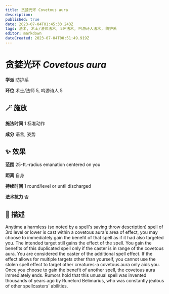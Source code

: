 ```yaml
---
title: 贪婪光环 Covetous aura
description: 
published: true
date: 2023-07-04T01:45:33.243Z
tags: 法术, 术士/法师法术, 5环法术, 吟游诗人法术, 防护系
editor: markdown
dateCreated: 2023-07-04T00:51:49.919Z
---
```


# **贪婪光环** *Covetous aura*

**学派** 防护系 

**环位** 术士/法师 5, 吟游诗人 5

## 🪄 施放

**施法时间** 1 标准动作

**成分** 语言, 姿势

## ✨ 效果  

**范围** 25-ft.-radius emanation centered on you

**距离** 自身  

**持续时间** 1 round/level or until discharged 

**法术抗力** 否

## 📖 描述

Anytime a harmless (so noted by a spell's saving throw description) spell of 3rd level or lower is cast within a covetous aura's area of effect, you may choose to immediately gain the benefit of that spell as if it had also targeted you. The intended target still gains the effect of the spell. You gain the benefits of this duplicated spell only if the caster is in range of the covetous aura. You are considered the caster of the additional spell effect. If the effect allows for multiple targets other than yourself, you cannot use the stolen spell effect to target other creatures-a covetous aura only aids you. Once you choose to gain the benefit of another spell, the covetous aura immediately ends. Rumors hold that this unusual spell was invented thousands of years ago by Runelord Belimarius, who was constantly jealous of other spellcasters' abilities.
    